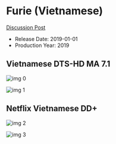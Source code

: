 # Furie (Vietnamese)

[Discussion Post](https://www.avsforum.com/threads/bass-eq-for-filtered-movies.2995212/post-58567996)

* Release Date: 2019-01-01
* Production Year: 2019

## Vietnamese DTS-HD MA 7.1

![img 0](https://i.imgur.com/iV2kFaP.jpg)

![img 1](https://i.imgur.com/Pchu9gp.png)

## Netflix Vietnamese DD+

![img 2](https://i.imgur.com/rhGv4x8.jpg)

![img 3](https://i.imgur.com/U6n7Zr2.png)

